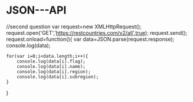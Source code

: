 # JSON---API
//second question
var request=new XMLHttpRequest();
request.open('GET','https://restcountries.com/v2/all',true);
request.send();
request.onload=function(){
    var data=JSON.parse(request.response);
    console.log(data);

    for(var i=0;i<data.length;i++){
        console.log(data[i].flag);
        console.log(data[i].name);
        console.log(data[i].region);
        console.log(data[i].subregion);
    }
}
